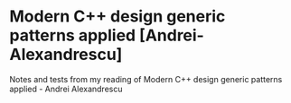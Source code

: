 Modern C++ design generic patterns applied [Andrei-Alexandrescu]
================================================================

Notes and tests from my reading of Modern C++ design generic patterns applied - Andrei Alexandrescu
